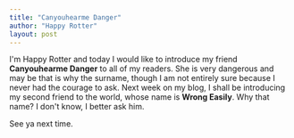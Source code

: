 ```yaml
---
title: "Canyouhearme Danger"
author: "Happy Rotter"
layout: post
---
```


I'm Happy Rotter and today I would like to introduce my friend **Canyouhearme Danger** to all of my readers. She is very dangerous and may be that is why the surname, though I am not entirely sure because I never had the courage to ask. Next week on my blog, I shall be introducing my second friend to the world, whose name is **Wrong Easily**. Why that name? I don't know, I better ask him.

See ya next time.

